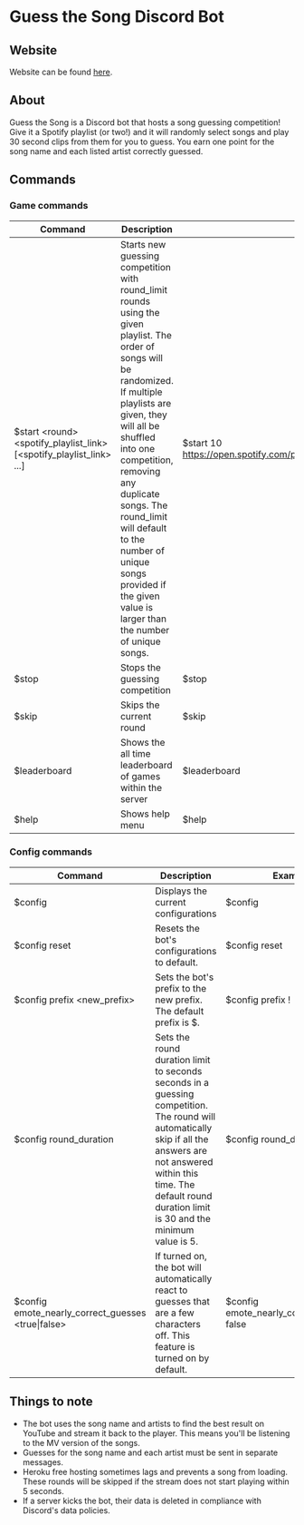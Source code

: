 # Guess the Song Discord Bot

## Website

Website can be found [here](https://hayeselnut.github.io/guess-the-song-discord-bot/).

## About
Guess the Song is a Discord bot that hosts a song guessing competition! Give it a Spotify playlist (or two!) and it will randomly select songs and play 30 second clips from them for you to guess. You earn one point for the song name and each listed artist correctly guessed.

## Commands

### Game commands
| Command                                                              | Description                                                                                                                                                                                                                                                                                                                                                               | Example                                                            |
|----------------------------------------------------------------------|---------------------------------------------------------------------------------------------------------------------------------------------------------------------------------------------------------------------------------------------------------------------------------------------------------------------------------------------------------------------------|--------------------------------------------------------------------|
| $start &lt;round&gt; &lt;spotify_playlist_link&gt; [&lt;spotify_playlist_link&gt; ...] | Starts new guessing competition with round_limit rounds using the given playlist. The order of songs will be randomized. If multiple playlists are given, they will all be shuffled into one competition, removing any duplicate songs. The round_limit will default to the number of unique songs provided if the given value is larger than the number of unique songs. | $start 10 https://open.spotify.com/playlist/37i9dQZF1DXcBWIGoYBM5M |
| $stop                                                                | Stops the guessing competition                                                                                                                                                                                                                                                                                                                                            | $stop                                                              |
| $skip                                                                | Skips the current round                                                                                                                                                                                                                                                                                                                                                   | $skip                                                              |
| $leaderboard                                                         | Shows the all time leaderboard of games within the server                                                                                                                                                                                                                                                                                                                 | $leaderboard                                                       |
| $help                                                                | Shows help menu                                                                                                                                                                                                                                                                                                                                                           | $help                                                              |

### Config commands
| Command                                            | Description                                                                                                                                                                                                                            | Example                                    |
|----------------------------------------------------|----------------------------------------------------------------------------------------------------------------------------------------------------------------------------------------------------------------------------------------|--------------------------------------------|
| $config                                            | Displays the current configurations                                                                                                                                                                                                    | $config                                    |
| $config reset                                      | Resets the bot's configurations to default.                                                                                                                                                                                            | $config reset                              |
| $config prefix <new_prefix>                        | Sets the bot's prefix to the new prefix. The default prefix is $.                                                                                                                                                                      | $config prefix !                           |
| $config round_duration <seconds>                   | Sets the round duration limit to seconds seconds in a guessing competition. The round will automatically skip if all the answers are not answered within this time. The default round duration limit is 30 and the minimum value is 5. | $config round_duration 15                  |
| $config emote_nearly_correct_guesses <true\|false> | If turned on, the bot will automatically react to guesses that are a few characters off. This feature is turned on by default.                                                                                                         | $config emote_nearly_correct_guesses false |

## Things to note
- The bot uses the song name and artists to find the best result on YouTube and stream it back to the player. This means you'll be listening to the MV version of the songs.
- Guesses for the song name and each artist must be sent in separate messages.
- Heroku free hosting sometimes lags and prevents a song from loading. These rounds will be skipped if the stream does not start playing within 5 seconds.
- If a server kicks the bot, their data is deleted in compliance with Discord's data policies.
